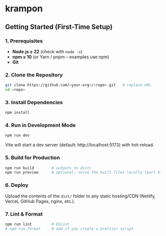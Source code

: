 # krampon

## Getting Started (First-Time Setup)

### 1. Prerequisites

* **Node.js ≥ 22** (check with `node -v`)
* **npm ≥ 10** (or Yarn / pnpm – examples use npm)
* **Git**

### 2. Clone the Repository

```bash
git clone https://github.com/<your-org>/<repo>.git   # replace URL
cd <repo>
```

### 3. Install Dependencies

```bash
npm install
```

### 4. Run in Development Mode

```bash
npm run dev
```

Vite will start a dev server (default: http://localhost:5173) with hot-reload.

### 5. Build for Production

```bash
npm run build        # outputs to dist/
npm run preview      # optional: serve the built files locally (port 4173)
```

### 6. Deploy

Upload the contents of the `dist/` folder to any static hosting/CDN (Netlify, Vercel, GitHub Pages, nginx, etc.).

### 7. Lint & Format

```bash
npm run lint         # ESLint
# npm run format     # add if you create a prettier script
```

